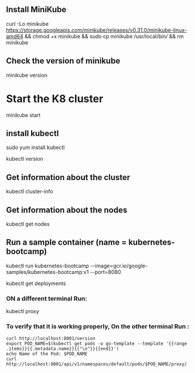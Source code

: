 ## Install MiniKube
curl -Lo minikube https://storage.googleapis.com/minikube/releases/v0.31.0/minikube-linux-amd64 && chmod +x minikube && sudo cp minikube /usr/local/bin/ && rm minikube

## Check the version of minikube

minikube version

# Start the K8 cluster 
minikube start 		

## install kubectl 

sudo yum install kubectl

kubectl version

## Get information about the cluster
kubectl cluster-info 


## Get information about the nodes
kubectl get nodes

## Run a sample container (name =  kubernetes-bootcamp)
kubectl run kubernetes-bootcamp --image=gcr.io/google-samples/kubernetes-bootcamp:v1 --port=8080

kubectl get deployments

### ON a different terminal Run:
kubectl proxy

### To verify that it is working properly, On the other terminal Run :
    curl http://localhost:8001/version
    export POD_NAME=$(kubectl get pods -o go-template --template '{{range .items}}{{.metadata.name}}{{"\n"}}{{end}}')
    echo Name of the Pod: $POD_NAME
    curl http://localhost:8001/api/v1/namespaces/default/pods/$POD_NAME/proxy/

   
